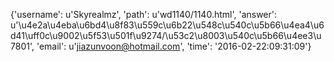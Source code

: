 {'username': u'Skyrealmz', 'path': u'wd1140/1140.html', 'answer': u'\u4e2a\u4eba\u6bd4\u8f83\u559c\u6b22\u548c\u540c\u5b66\u4ea4\u6d41\uff0c\u9002\u5f53\u501f\u9274/\u53c2\u8003\u540c\u5b66\u4ee3\u7801', 'email': u'jiazunvoon@hotmail.com', 'time': '2016-02-22:09:31:09'}